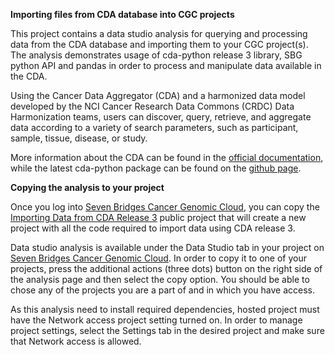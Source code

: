 **Importing files from CDA database into CGC projects**

This project contains a data studio analysis for querying and processing data from the CDA database and importing them to your CGC project(s). The analysis demonstrates usage of cda-python release 3 library, SBG python API and pandas in order to process and manipulate data available in the CDA.

Using the Cancer Data Aggregator (CDA) and a harmonized data model developed by the NCI Cancer Research Data Commons (CRDC) Data Harmonization teams, users can discover, query, retrieve, and aggregate data according to a variety of search parameters, such as participant, sample, tissue, disease, or study.

More information about the CDA can be found in the [official documentation](https://cda.readthedocs.io/en/latest/), while the latest cda-python package can be found on the [github page](https://github.com/CancerDataAggregator/cda-python).

**Copying the analysis to your project**

Once you log into [Seven Bridges Cancer Genomic Cloud](https://cgc.sbgenomics.com/), you can copy the [Importing Data from CDA Release 3](https://cgc.sbgenomics.com/u/sevenbridges/importing-data-from-cda-release-3) public project that will create a new project with all the code required to import data using CDA release 3.

Data studio analysis is available under the Data Studio tab in your project on [Seven Bridges Cancer Genomic Cloud](https://cgc.sbgenomics.com/). In order to copy it to one of your projects, press the additional actions (three dots) button on the right side of the analysis page and then select the copy option. You should be able to chose any of the projects you are a part of and in which you have access.

As this analysis need to install required dependencies, hosted project must have the Network access project setting turned on. In order to manage project settings, select the Settings tab in the desired project and make sure that Network access is allowed.
